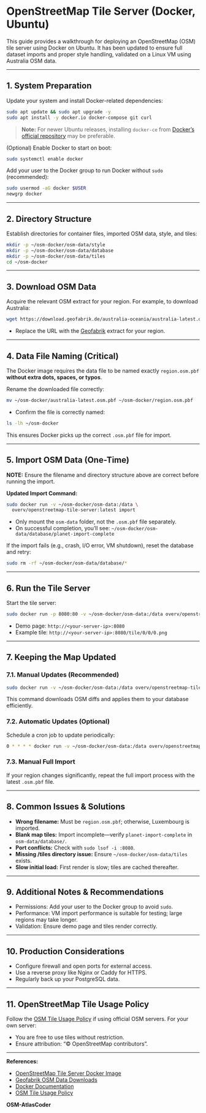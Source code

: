 # OpenStreetMap Tile Server (Docker, Ubuntu)

This guide provides a walkthrough for deploying an OpenStreetMap (OSM) tile server using Docker on Ubuntu. It has been updated to ensure full dataset imports and proper style handling, validated on a Linux VM using Australia OSM data.

---

## 1. System Preparation

Update your system and install Docker-related dependencies:

```bash
sudo apt update && sudo apt upgrade -y
sudo apt install -y docker.io docker-compose git curl
```

> **Note:** For newer Ubuntu releases, installing `docker-ce` from [Docker’s official repository](https://docs.docker.com/engine/install/ubuntu/) may be preferable.

(Optional) Enable Docker to start on boot:

```bash
sudo systemctl enable docker
```

Add your user to the Docker group to run Docker without `sudo` (recommended):

```bash
sudo usermod -aG docker $USER
newgrp docker
```

---

## 2. Directory Structure

Establish directories for container files, imported OSM data, style, and tiles:

```bash
mkdir -p ~/osm-docker/osm-data/style
mkdir -p ~/osm-docker/osm-data/database
mkdir -p ~/osm-docker/osm-data/tiles
cd ~/osm-docker
```

---

## 3. Download OSM Data

Acquire the relevant OSM extract for your region. For example, to download Australia:

```bash
wget https://download.geofabrik.de/australia-oceania/australia-latest.osm.pbf -O ~/osm-docker/australia-latest.osm.pbf
```

* Replace the URL with the [Geofabrik](https://download.geofabrik.de/) extract for your region.

---

## 4. Data File Naming (Critical)

The Docker image requires the data file to be named exactly `region.osm.pbf` **without extra dots, spaces, or typos**.

Rename the downloaded file correctly:

```bash
mv ~/osm-docker/australia-latest.osm.pbf ~/osm-docker/region.osm.pbf
```

* Confirm the file is correctly named:

```bash
ls -lh ~/osm-docker
```

This ensures Docker picks up the correct `.osm.pbf` file for import.

---

## 5. Import OSM Data (One-Time)

**NOTE:** Ensure the filename and directory structure above are correct before running the import.

**Updated Import Command:**

```bash
sudo docker run -v ~/osm-docker/osm-data:/data \
  overv/openstreetmap-tile-server:latest import
```

* Only mount the `osm-data` folder, not the `.osm.pbf` file separately.
* On successful completion, you’ll see:
  `~/osm-docker/osm-data/database/planet-import-complete`

If the import fails (e.g., crash, I/O error, VM shutdown), reset the database and retry:

```bash
sudo rm -rf ~/osm-docker/osm-data/database/*
```

---

## 6. Run the Tile Server

Start the tile server:

```bash
sudo docker run -p 8080:80 -v ~/osm-docker/osm-data:/data overv/openstreetmap-tile-server:latest run
```

* Demo page: `http://<your-server-ip>:8080`
* Example tile: `http://<your-server-ip>:8080/tile/0/0/0.png`

---

## 7. Keeping the Map Updated

### 7.1. Manual Updates (Recommended)

```bash
sudo docker run -v ~/osm-docker/osm-data:/data overv/openstreetmap-tile-server:latest update
```

This command downloads OSM diffs and applies them to your database efficiently.

### 7.2. Automatic Updates (Optional)

Schedule a cron job to update periodically:

```bash
0 * * * * docker run -v ~/osm-docker/osm-data:/data overv/openstreetmap-tile-server:latest update
```

### 7.3. Manual Full Import

If your region changes significantly, repeat the full import process with the latest `.osm.pbf` file.

---

## 8. Common Issues & Solutions

* **Wrong filename:** Must be `region.osm.pbf`; otherwise, Luxembourg is imported.
* **Blank map tiles:** Import incomplete—verify `planet-import-complete` in `osm-data/database/`.
* **Port conflicts:** Check with `sudo lsof -i :8080`.
* **Missing /tiles directory issue:** Ensure `~/osm-docker/osm-data/tiles` exists.
* **Slow initial load:** First render is slow; tiles are cached thereafter.

---

## 9. Additional Notes & Recommendations

* Permissions: Add your user to the Docker group to avoid `sudo`.
* Performance: VM import performance is suitable for testing; large regions may take longer.
* Validation: Ensure demo page and tiles render correctly.

---

## 10. Production Considerations

* Configure firewall and open ports for external access.
* Use a reverse proxy like Nginx or Caddy for HTTPS.
* Regularly back up your PostgreSQL data.

---

## 11. OpenStreetMap Tile Usage Policy

Follow the [OSM Tile Usage Policy](https://operations.osmfoundation.org/policies/tiles/) if using official OSM servers. For your own server:

* You are free to use tiles without restriction.
* Ensure attribution: “© OpenStreetMap contributors”.

---

**References:**

* [OpenStreetMap Tile Server Docker Image](https://github.com/Overv/openstreetmap-tile-server)
* [Geofabrik OSM Data Downloads](https://download.geofabrik.de/)
* [Docker Documentation](https://docs.docker.com/)
* [OSM Tile Usage Policy](https://operations.osmfoundation.org/policies/tiles/)

**OSM-AtlasCoder**
